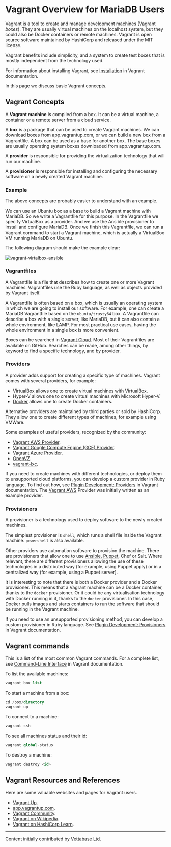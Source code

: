 # Vagrant Overview for MariaDB Users

Vagrant is a tool to create and manage development machines (Vagrant <em>boxes</em>).  They are usually virtual machines on the localhost system, but they could also be Docker containers or remote machines. Vagrant is open source software maintained by HashiCorp and released under the MIT license.

Vagrant benefits include simplicity, and a system to create test boxes that is mostly independent from the technology used.

For information about installing Vagrant, see [Installation](https://www.vagrantup.com/docs/installation) in Vagrant documentation.

In this page we discuss basic Vagrant concepts.

## Vagrant Concepts

A <strong>Vagrant machine</strong> is compiled from a box. It can be a virtual machine, a container or a remote server from a cloud service.

A <strong>box</strong> is a package that can be used to create Vagrant machines. We can download boxes from app.vagrantup.com, or we can build a new box from a Vagrantfile. A box can be used as a base for another box. The base boxes are usually operating system boxes downloaded from app.vagrantup.com.

A <strong>provider</strong> is responsible for providing the virtualization technology that will run our machine.

A <strong>provisioner</strong> is responsible for installing and configuring the necessary software on a newly created Vagrant machine.

### Example

The above concepts are probably easier to understand with an example.

We can use an Ubuntu box as a base to build a Vagrant machine with MariaDB. So we write a Vagrantfile for this purpose. In the Vagrantfile we specify VirtualBox as a provider. And we use the Ansible provisioner to install and configure MariaDB. Once we finish this Vagrantfile, we can run a Vagrant command to start a Vagrant machine, which is actually a VirtualBox VM running MariaDB on Ubuntu.

The following diagram should make the example clear:

<img src="/kb/en/vagrant-overview-for-mariadb-users/+image/vagrant-virtalbox-ansible" alt="vagrant-virtalbox-ansible" title="vagrant-virtalbox-ansible">

### Vagrantfiles

A Vagrantfile is a file that describes how to create one or more Vagrant machines. Vagrantfiles use the Ruby language, as well as objects provided by Vagrant itself.

A Vagrantfile is often based on a box, which is usually an operating system in which we are going to install our software. For example, one can create a MariaDB Vagrantfile based on the `ubuntu/trusty64` box. A Vagrantfile can describe a box with a single server, like MariaDB, but it can also contain a whole environment, like LAMP. For most practical use cases, having the whole environment in a single box is more convenient.

Boxes can be searched in [Vagrant Cloud](https://app.vagrantup.com/boxes/search). Most of their Vagrantfiles are available on GitHub. Searches can be made, among other things, by keyword to find a specific technology, and by provider.

### Providers

A provider adds support for creating a specific type of machines. Vagrant comes with several providers, for example:

- VirtualBox allows one to create virtual machines with VirtualBox.
- Hyper-V allows one to create virtual machines with Microsoft Hyper-V.
- [Docker](/mariadb-administration/getting-installing-and-upgrading-mariadb/binary-packages/automated-mariadb-deployment-and-administration/docker-and-mariadb/) allows one to create Docker containers.

Alternative providers are maintained by third parties or sold by HashiCorp. They allow one to create different types of machines, for example using VMWare.

Some examples of useful providers, recognized by the community:

- [Vagrant AWS Provider](https://github.com/mitchellh/vagrant-aws).
- [Vagrant Google Compute Engine (GCE) Provider](https://github.com/mitchellh/vagrant-google).
- [Vagrant Azure Provider](https://github.com/Azure/vagrant-azure).
- [OpenVZ](https://app.vagrantup.com/OpenVZ).
- [vagrant-lxc](https://github.com/fgrehm/vagrant-lxc).

If you need to create machines with different technologies, or deploy them to unsupported cloud platforms, you can develop a custom provider in Ruby language. To find out how, see [Plugin Development: Providers](https://www.vagrantup.com/docs/plugins/providers) in Vagrant documentation. The [Vagrant AWS](https://github.com/mitchellh/vagrant-aws) Provider was initially written as an example provider.

### Provisioners

A provisioner is a technology used to deploy software to the newly created machines.

The simplest provisioner is `shell`, which runs a shell file inside the Vagrant machine. `powershell` is also available.

Other providers use automation software to provision the machine. There are provisioners that allow one to use [Ansible](/mariadb-administration/getting-installing-and-upgrading-mariadb/binary-packages/automated-mariadb-deployment-and-administration/ansible-and-mariadb/), [Puppet](/mariadb-administration/getting-installing-and-upgrading-mariadb/binary-packages/automated-mariadb-deployment-and-administration/automated-mariadb-deployment-and-administration-puppet-and-mariadb/), Chef or Salt. Where relevant, there are different provisioners allowing the use of these technologies in a distributed way (for example, using Puppet apply) or in a centralized way (for example, using a Puppet server).

It is interesting to note that there is both a Docker provider and a Docker provisioner. This means that a Vagrant machine can be a Docker container, thanks to the `docker` provisioner. Or it could be any virtualisation technology with Docker running in it, thanks to the `docker` provisioner. In this case, Docker pulls images and starts containers to run the software that should be running in the Vagrant machine.

If you need to use an unsupported provisioning method, you can develop a custom provisioner in Ruby language. See [Plugin Development: Provisioners](https://www.vagrantup.com/docs/plugins/provisioners) in Vagrant documentation.

## Vagrant commands

This is a list of the most common Vagrant commands. For a complete list, see [Command-Line Interface](https://www.vagrantup.com/docs/cli) in Vagrant documentation.

To list the available machines:

```sql
vagrant box list
```

To start a machine from a box:

```sql
cd /box/directory
vagrant up
```

To connect to a machine:

```sql
vagrant ssh
```

To see all machines status and their id:

```sql
vagrant global-status
```

To destroy a machine:

```sql
vagrant destroy <id>
```

## Vagrant Resources and References

Here are some valuable websites and pages for Vagrant users.

- [Vagrant Up](https://www.vagrantup.com/).
- [app.vagrantup.com](https://app.vagrantup.com/).
- [Vagrant Community](https://www.vagrantup.com/community).
- [Vagrant on Wikipedia](https://en.wikipedia.org/wiki/Vagrant_(software)).
- [Vagrant on HashiCorp Learn](https://learn.hashicorp.com/vagrant).

---

Content initially contributed by [Vettabase Ltd](https://vettabase.com/).